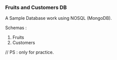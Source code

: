 ### Fruits and Customers DB

A Sample Database work using NOSQL (MongoDB).

Schemas :
1. Fruits
2. Customers

// PS : only for practice.
